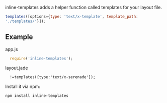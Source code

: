 inline-templates adds a helper function called templates for your layout
file.

``` javascript
templates([options={type: 'text/x-template', template_path:
'./templates/'}]);
```

## Example

app.js
``` javascript
  require('inline-templates');
```

layout.jade
``` slim
  !=templates({type:'text/x-serenade'});
```

Install it via npm:

```
npm install inline-templates
```

